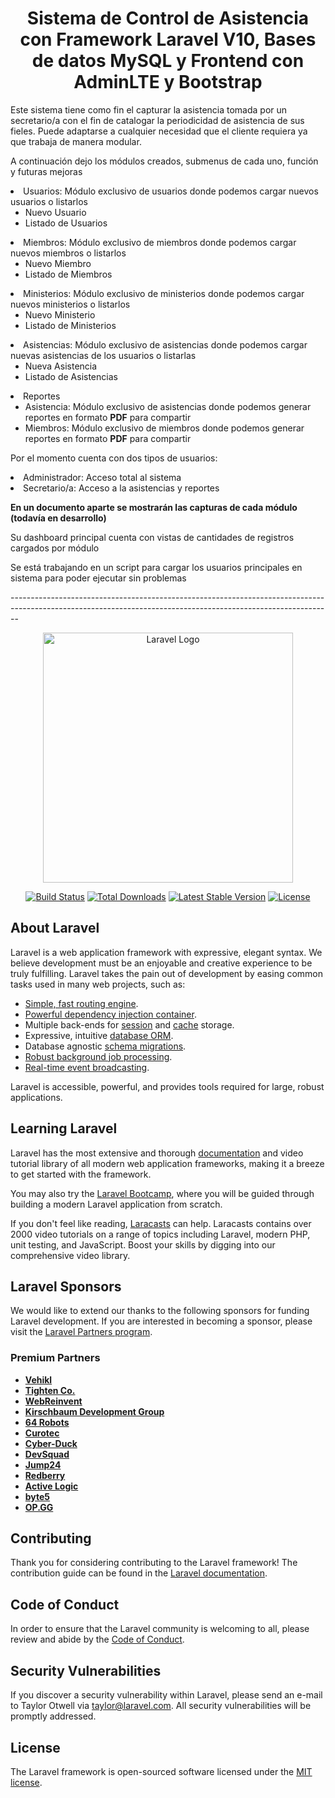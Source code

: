 
<h1 align="center"><b>Sistema de Control de Asistencia con Framework Laravel V10, Bases de datos MySQL y Frontend con AdminLTE y Bootstrap</b></h1>
<p>Este sistema tiene como fin el capturar la asistencia tomada por un secretario/a con el fin de catalogar la periodicidad de asistencia de sus fieles. Puede adaptarse a cualquier necesidad que el cliente requiera ya que trabaja de manera modular.</p>
<p>A continuación dejo los módulos creados, submenus de cada uno, función y futuras mejoras</p>
<p>
    <li>
        Usuarios: Módulo exclusivo de usuarios donde podemos cargar nuevos usuarios o listarlos
        <ul>
            <li>
                Nuevo Usuario
            </li>
            <li>
                Listado de Usuarios
            </li>
        </ul>
    </li>
</p>
<p>
    <li>
        Miembros: Módulo exclusivo de miembros donde podemos cargar nuevos miembros o listarlos
        <ul>
            <li>
                Nuevo Miembro
            </li>
            <li>
                Listado de Miembros
            </li>
        </ul>
    </li>
</p>

<p>
    <li>
        Ministerios: Módulo exclusivo de ministerios donde podemos cargar nuevos ministerios o listarlos
        <ul>
            <li>
                Nuevo Ministerio
            </li>
            <li>
                Listado de Ministerios
            </li>
        </ul>
    </li>
</p>

<p>
    <li>
        Asistencias: Módulo exclusivo de asistencias donde podemos cargar nuevas asistencias de los usuarios o listarlas
        <ul>
            <li>
                Nueva Asistencia
            </li>
            <li>
                Listado de Asistencias
            </li>
        </ul>
    </li>
</p>
<p>
    <li>
        Reportes
        <ul>
            <li>
                Asistencia: Módulo exclusivo de asistencias donde podemos generar reportes en formato <b>PDF</b> para compartir
            </li>
            <li>
                Miembros: Módulo exclusivo de miembros donde podemos generar reportes en formato <b>PDF</b> para compartir
            </li>
        </ul>
    </li>   
</p>
 
<p>
    Por el momento cuenta con dos tipos de usuarios:
    <li>
        Administrador: Acceso total al sistema
    </li>
    <li>
        Secretario/a: Acceso a la asistencias y reportes
    </li>
</p>
<p><b>En un documento aparte se mostrarán las capturas de cada módulo (todavía en desarrollo)</b></p>
<p>Su dashboard principal cuenta con vistas de cantidades de registros cargados por módulo</p>
<p>Se está trabajando en un script para cargar los usuarios principales en sistema para poder ejecutar sin problemas</p>
--------------------------------------------------------------------------------------------------------------------------------------------------------------
<p align="center"><a href="https://laravel.com" target="_blank"><img src="https://raw.githubusercontent.com/laravel/art/master/logo-lockup/5%20SVG/2%20CMYK/1%20Full%20Color/laravel-logolockup-cmyk-red.svg" width="400" alt="Laravel Logo"></a></p>

<p align="center">
<a href="https://github.com/laravel/framework/actions"><img src="https://github.com/laravel/framework/workflows/tests/badge.svg" alt="Build Status"></a>
<a href="https://packagist.org/packages/laravel/framework"><img src="https://img.shields.io/packagist/dt/laravel/framework" alt="Total Downloads"></a>
<a href="https://packagist.org/packages/laravel/framework"><img src="https://img.shields.io/packagist/v/laravel/framework" alt="Latest Stable Version"></a>
<a href="https://packagist.org/packages/laravel/framework"><img src="https://img.shields.io/packagist/l/laravel/framework" alt="License"></a>
</p>

## About Laravel

Laravel is a web application framework with expressive, elegant syntax. We believe development must be an enjoyable and creative experience to be truly fulfilling. Laravel takes the pain out of development by easing common tasks used in many web projects, such as:

- [Simple, fast routing engine](https://laravel.com/docs/routing).
- [Powerful dependency injection container](https://laravel.com/docs/container).
- Multiple back-ends for [session](https://laravel.com/docs/session) and [cache](https://laravel.com/docs/cache) storage.
- Expressive, intuitive [database ORM](https://laravel.com/docs/eloquent).
- Database agnostic [schema migrations](https://laravel.com/docs/migrations).
- [Robust background job processing](https://laravel.com/docs/queues).
- [Real-time event broadcasting](https://laravel.com/docs/broadcasting).

Laravel is accessible, powerful, and provides tools required for large, robust applications.

## Learning Laravel

Laravel has the most extensive and thorough [documentation](https://laravel.com/docs) and video tutorial library of all modern web application frameworks, making it a breeze to get started with the framework.

You may also try the [Laravel Bootcamp](https://bootcamp.laravel.com), where you will be guided through building a modern Laravel application from scratch.

If you don't feel like reading, [Laracasts](https://laracasts.com) can help. Laracasts contains over 2000 video tutorials on a range of topics including Laravel, modern PHP, unit testing, and JavaScript. Boost your skills by digging into our comprehensive video library.

## Laravel Sponsors

We would like to extend our thanks to the following sponsors for funding Laravel development. If you are interested in becoming a sponsor, please visit the [Laravel Partners program](https://partners.laravel.com).

### Premium Partners

- **[Vehikl](https://vehikl.com/)**
- **[Tighten Co.](https://tighten.co)**
- **[WebReinvent](https://webreinvent.com/)**
- **[Kirschbaum Development Group](https://kirschbaumdevelopment.com)**
- **[64 Robots](https://64robots.com)**
- **[Curotec](https://www.curotec.com/services/technologies/laravel/)**
- **[Cyber-Duck](https://cyber-duck.co.uk)**
- **[DevSquad](https://devsquad.com/hire-laravel-developers)**
- **[Jump24](https://jump24.co.uk)**
- **[Redberry](https://redberry.international/laravel/)**
- **[Active Logic](https://activelogic.com)**
- **[byte5](https://byte5.de)**
- **[OP.GG](https://op.gg)**

## Contributing

Thank you for considering contributing to the Laravel framework! The contribution guide can be found in the [Laravel documentation](https://laravel.com/docs/contributions).

## Code of Conduct

In order to ensure that the Laravel community is welcoming to all, please review and abide by the [Code of Conduct](https://laravel.com/docs/contributions#code-of-conduct).

## Security Vulnerabilities

If you discover a security vulnerability within Laravel, please send an e-mail to Taylor Otwell via [taylor@laravel.com](mailto:taylor@laravel.com). All security vulnerabilities will be promptly addressed.

## License

The Laravel framework is open-sourced software licensed under the [MIT license](https://opensource.org/licenses/MIT).

